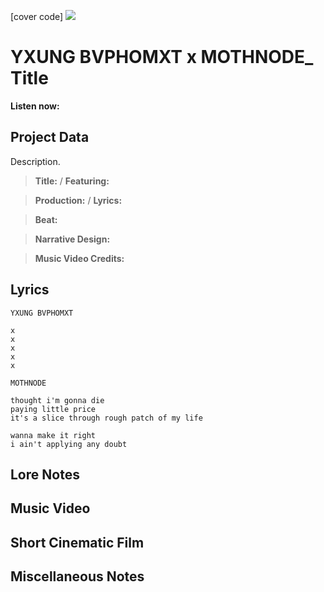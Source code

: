 [cover code] ![](57175019_319474918741616_8502199518755923887_n.jpg)

# YXUNG BVPHOMXT x MOTHNODE_ Title

**Listen now:** 

## Project Data

Description.

> **Title:**  / **Featuring:** 

> **Production:**  / **Lyrics:** 

> **Beat:**

> **Narrative Design:**

> **Music Video Credits:**


## Lyrics

```
YXUNG BVPHOMXT

x
x
x
x
x

MOTHNODE

thought i'm gonna die
paying little price
it's a slice through rough patch of my life

wanna make it right
i ain't applying any doubt

```

## Lore Notes

## Music Video

## Short Cinematic Film

## Miscellaneous Notes
